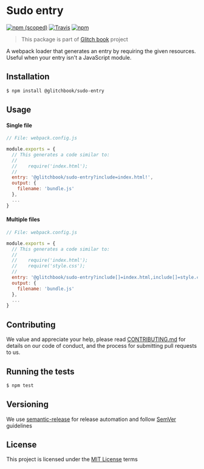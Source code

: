 # Sudo entry

[![npm (scoped)](https://img.shields.io/npm/v/@glitchbook/sudo-entry.svg?style=flat-square)]()
[![Travis](https://img.shields.io/travis/glitchbook/glitchbook.svg?style=flat-square)]()
[![npm](https://img.shields.io/npm/l/@glitchbook/sudo-entry.svg?style=flat-square)]()

> This package is part of [Glitch book](https://github.com/glitchbook) project

A webpack loader that generates an entry by requiring the given resources. Useful when your entry isn't a JavaScript module.

## Installation

```sh
$ npm install @glitchbook/sudo-entry
```

## Usage

#### Single file
```javascript
// File: webpack.config.js

module.exports = {
  // This generates a code similar to:
  //
  //    require('index.html');
  //
  entry: '@glitchbook/sudo-entry?include=index.html!',
  output: {
    filename: 'bundle.js'
  },
  ...
}
```

#### Multiple files

```javascript
// File: webpack.config.js

module.exports = {
  // This generates a code similar to:
  //
  //    require('index.html');
  //    require('style.css');
  //
  entry: '@glitchbook/sudo-entry?include[]=index.html,include[]=style.css!',
  output: {
    filename: 'bundle.js'
  },
  ...
}
```

## Contributing

We value and appreciate your help, please read [CONTRIBUTING.md](../../CONTRIBUTING.md) for details on our code of conduct, and the process for submitting pull requests to us.

## Running the tests

```sh
$ npm test
```

## Versioning

We use [semantic-release](https://github.com/semantic-release/semantic-release) for release automation and follow [SemVer](http://semver.org/) guidelines

## License

This project is licensed under the [MIT License](./LICENSE) terms
